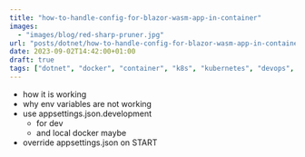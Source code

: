 ```yaml
---
title: "how-to-handle-config-for-blazor-wasm-app-in-container"
images:
  - "images/blog/red-sharp-pruner.jpg"
url: "posts/dotnet/how-to-handle-config-for-blazor-wasm-app-in-container"
date: 2023-09-02T14:42:00+01:00
draft: true
tags: ["dotnet", "docker", "container", "k8s", "kubernetes", "devops", "configuration"]
---
```


- how it is working
- why env variables are not working
- use appsettings.json.development
  - for dev 
  - and local docker maybe
- override appsettings.json on START
